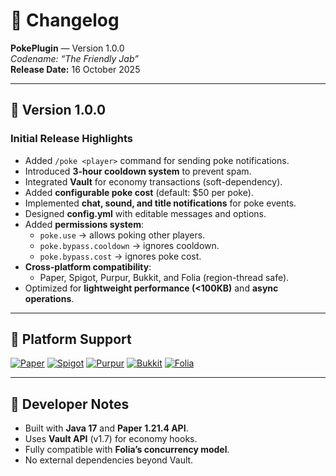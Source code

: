 # 📜 Changelog  
**PokePlugin** — Version 1.0.0  
*Codename: “The Friendly Jab”*  
**Release Date:** 16 October 2025  

---

## 🚀 Version 1.0.0
### Initial Release Highlights
- Added `/poke <player>` command for sending poke notifications.
- Introduced **3-hour cooldown system** to prevent spam.
- Integrated **Vault** for economy transactions (soft-dependency).
- Added **configurable poke cost** (default: $50 per poke).
- Implemented **chat, sound, and title notifications** for poke events.
- Designed **config.yml** with editable messages and options.
- Added **permissions system**:
  - `poke.use` → allows poking other players.
  - `poke.bypass.cooldown` → ignores cooldown.
  - `poke.bypass.cost` → ignores poke cost.
- **Cross-platform compatibility**:
  - Paper, Spigot, Purpur, Bukkit, and Folia (region-thread safe).
- Optimized for **lightweight performance (<100KB)** and **async operations**.

---

## 🧩 Platform Support

[![Paper](https://img.shields.io/badge/Paper-1.20.x--1.21.x-blue.svg)](https://papermc.io)
[![Spigot](https://img.shields.io/badge/Spigot-1.20.x--1.21.x-orange.svg)](https://www.spigotmc.org)
[![Purpur](https://img.shields.io/badge/Purpur-1.20.x--1.21.x-purple.svg)](https://purpurmc.org)
[![Bukkit](https://img.shields.io/badge/Bukkit-1.20.x--1.21.x-red.svg)](https://bukkit.org)
[![Folia](https://img.shields.io/badge/Folia-1.20.x--1.21.x-green.svg)](https://papermc.io/downloads/folia)

---

## 🧠 Developer Notes
- Built with **Java 17** and **Paper 1.21.4 API**.
- Uses **Vault API** (v1.7) for economy hooks.
- Fully compatible with **Folia’s concurrency model**.
- No external dependencies beyond Vault.

